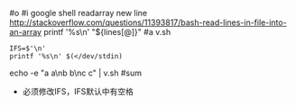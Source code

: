 #o
#i
google shell readarray new line
http://stackoverflow.com/questions/11393817/bash-read-lines-in-file-into-an-array
printf '%s\n' "${lines[@]}"
#a
v.sh
```
IFS=$'\n'
printf '%s\n' $(</dev/stdin)
```
echo -e "a a\nb b\nc c" | v.sh
#sum
- 必须修改IFS，IFS默认中有空格
